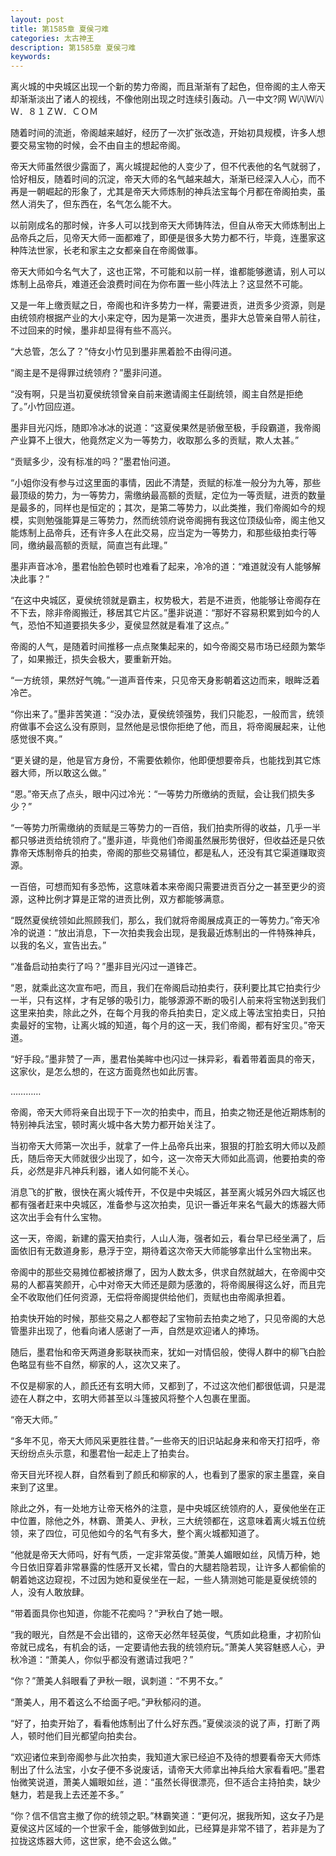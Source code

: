 ```yaml
---
layout: post
title: 第1585章 夏侯刁难
categories: 太古神王
description: 第1585章 夏侯刁难
keywords:
---
```


离火城的中央城区出现一个新的势力帝阁，而且渐渐有了起色，但帝阁的主人帝天却渐渐淡出了诸人的视线，不像他刚出现之时连续引轰动。八一中文?网  Ｗ㈧Ｗ㈧Ｗ．８１ＺＷ．ＣＯＭ

随着时间的流逝，帝阁越来越好，经历了一次扩张改造，开始初具规模，许多人想要交易宝物的时候，会不由自主的想起帝阁。

帝天大师虽然很少露面了，离火城提起他的人变少了，但不代表他的名气就弱了，恰好相反，随着时间的沉淀，帝天大师的名气越来越大，渐渐已经深入人心，而不再是一朝崛起的形象了，尤其是帝天大师炼制的神兵法宝每个月都在帝阁拍卖，虽然人消失了，但东西在，名气怎么能不大。

以前刚成名的那时候，许多人可以找到帝天大师铸阵法，但自从帝天大师炼制出上品帝兵之后，见帝天大师一面都难了，即便是很多大势力都不行，毕竟，连墨家这种阵法世家，长老和家主之女都亲自在帝阁做事。

帝天大师如今名气大了，这也正常，不可能和以前一样，谁都能够邀请，别人可以炼制上品帝兵，难道还会浪费时间在为你布置一些小阵法上？这显然不可能。

又是一年上缴贡赋之日，帝阁也和许多势力一样，需要进贡，进贡多少资源，则是由统领府根据产业的大小来定夺，因为是第一次进贡，墨非大总管亲自带人前往，不过回来的时候，墨非却显得有些不高兴。

“大总管，怎么了？”侍女小竹见到墨非黑着脸不由得问道。

“阁主是不是得罪过统领府？”墨非问道。

“没有啊，只是当初夏侯统领曾亲自前来邀请阁主任副统领，阁主自然是拒绝了。”小竹回应道。

墨非目光闪烁，随即冷冰冰的说道：“这夏侯果然是骄傲至极，手段霸道，我帝阁产业算不上很大，他竟然定义为一等势力，收取那么多的贡赋，欺人太甚。”

“贡赋多少，没有标准的吗？”墨君怡问道。

“小姐你没有参与过这里面的事情，因此不清楚，贡赋的标准一般分为九等，那些最顶级的势力，为一等势力，需缴纳最高额的贡赋，定位为一等贡赋，进贡的数量是最多的，同样也是恒定的；其次，是第二等势力，以此类推，我们帝阁如今的规模，实则勉强能算是三等势力，然而统领府说帝阁拥有我这位顶级仙帝，阁主他又能炼制上品帝兵，还有许多人在此交易，应当定为一等势力，和那些级拍卖行等同，缴纳最高额的贡赋，简直岂有此理。”

墨非声音冰冷，墨君怡脸色顿时也难看了起来，冷冷的道：“难道就没有人能够解决此事？”

“在这中央城区，夏侯统领就是霸主，权势极大，若是不进贡，他能够让帝阁存在不下去，除非帝阁搬迁，移居其它片区。”墨非说道：“那好不容易积累到如今的人气，恐怕不知道要损失多少，夏侯显然就是看准了这点。”

帝阁的人气，是随着时间推移一点点聚集起来的，如今帝阁交易市场已经颇为繁华了，如果搬迁，损失会极大，要重新开始。

“一方统领，果然好气魄。”一道声音传来，只见帝天身影朝着这边而来，眼眸泛着冷芒。

“你出来了。”墨非苦笑道：“没办法，夏侯统领强势，我们只能忍，一般而言，统领府做事不会这么没有原则，显然他是忌恨你拒绝了他，而且，将帝阁展起来，让他感觉很不爽。”

“更关键的是，他是官方身份，不需要依赖你，他即便想要帝兵，也能找到其它炼器大师，所以敢这么做。”

“恩。”帝天点了点头，眼中闪过冷光：“一等势力所缴纳的贡赋，会让我们损失多少？”

“一等势力所需缴纳的贡赋是三等势力的一百倍，我们拍卖所得的收益，几乎一半都只够进贡给统领府了。”墨非道，毕竟他们帝阁虽然展形势很好，但收益还是只依靠帝天炼制帝兵的拍卖，帝阁的那些交易铺位，都是私人，还没有其它渠道赚取资源。

一百倍，可想而知有多恐怖，这意味着本来帝阁只需要进贡百分之一甚至更少的资源，这种比例才算是正常的进贡比例，双方都能够满意。

“既然夏侯统领如此照顾我们，那么，我们就将帝阁展成真正的一等势力。”帝天冷冷的说道：“放出消息，下一次拍卖我会出现，是我最近炼制出的一件特殊神兵，以我的名义，宣告出去。”

“准备启动拍卖行了吗？”墨非目光闪过一道锋芒。

“恩，就乘此这次宣布吧，而且，我们在帝阁启动拍卖行，获利要比其它拍卖行少一半，只有这样，才有足够的吸引力，能够源源不断的吸引人前来将宝物送到我们这里来拍卖，除此之外，在每个月我的帝兵拍卖日，定义成上等法宝拍卖日，只拍卖最好的宝物，让离火城的知道，每个月的这一天，我们帝阁，都有好宝贝。”帝天道。

“好手段。”墨非赞了一声，墨君怡美眸中也闪过一抹异彩，看着带着面具的帝天，这家伙，是怎么想的，在这方面竟然也如此厉害。

…………

帝阁，帝天大师将亲自出现于下一次的拍卖中，而且，拍卖之物还是他近期炼制的特别神兵法宝，顿时离火城中各大势力都开始关注了。

当初帝天大师第一次出手，就拿了一件上品帝兵出来，狠狠的打脸玄明大师以及颜氏，随后帝天大师就很少出现了，如今，这一次帝天大师如此高调，他要拍卖的帝兵，必然是非凡神兵利器，诸人如何能不关心。

消息飞的扩散，很快在离火城传开，不仅是中央城区，甚至离火城另外四大城区也都有强者赶来中央城区，准备参与这次拍卖，见识一番近年来名气最大的炼器大师这次出手会有什么宝物。

这一天，帝阁，新建的露天拍卖行，人山人海，强者如云，看台早已经坐满了，后面依旧有无数道身影，悬浮于空，期待着这次帝天大师能够拿出什么宝物出来。

帝阁中的那些交易摊位都被挤爆了，因为人数太多，供求自然就越大，在帝阁中交易的人都喜笑颜开，心中对帝天大师还是颇为感激的，将帝阁展得这么好，而且完全不收取他们任何资源，无偿将帝阁提供给他们，贡赋也由帝阁承担着。

拍卖快开始的时候，那些交易之人都卷起了宝物前去拍卖之地了，只见帝阁的大总管墨非出现了，他看向诸人感谢了一声，自然是欢迎诸人的捧场。

随后，墨君怡和帝天两道身影联袂而来，犹如一对情侣般，使得人群中的柳飞白脸色略显有些不自然，柳家的人，这次又来了。

不仅是柳家的人，颜氏还有玄明大师，又都到了，不过这次他们都很低调，只是混迹在人群之中，玄明大师甚至以斗篷披风将整个人包裹在里面。

“帝天大师。”

“多年不见，帝天大师风采更胜往昔。”一些帝天的旧识站起身来和帝天打招呼，帝天纷纷点头示意，和墨君怡一起走上了拍卖台。

帝天目光环视人群，自然看到了颜氏和柳家的人，也看到了墨家的家主墨霆，亲自来到了这里。

除此之外，有一处地方让帝天格外的注意，是中央城区统领府的人，夏侯他坐在正中位置，除他之外，林霸、萧美人、尹秋，三大统领都在，这意味着离火城五位统领，来了四位，可见他如今的名气有多大，整个离火城都知道了。

“他就是帝天大师吗，好有气质，一定非常英俊。”萧美人媚眼如丝，风情万种，她今日依旧穿着非常暴露的性感开叉长裙，雪白的大腿若隐若现，让许多人都偷偷的朝着她这边窥视，不过因为她和夏侯坐在一起，一些人猜测她可能是夏侯统领的人，没有人敢放肆。

“带着面具你也知道，你能不花痴吗？”尹秋白了她一眼。

“我的眼光，自然是不会出错的，这帝天必然年轻英俊，气质如此稳重，才初阶仙帝就已成名，有机会的话，一定要请他去我的统领府玩。”萧美人笑容魅惑人心，尹秋冷道：“萧美人，你似乎都没有邀请过我吧？”

“你？”萧美人斜眼看了尹秋一眼，讽刺道：“不男不女。”

“萧美人，用不着这么不给面子吧。”尹秋郁闷的道。

“好了，拍卖开始了，看看他炼制出了什么好东西。”夏侯淡淡的说了声，打断了两人，顿时他们目光都望向拍卖台。

“欢迎诸位来到帝阁参与此次拍卖，我知道大家已经迫不及待的想要看帝天大师炼制出了什么法宝，小女子便不多说废话，请帝天大师拿出神兵给大家看看吧。”墨君怡微笑说道，萧美人媚眼如丝，道：“虽然长得很漂亮，但不适合主持拍卖，缺少魅力，若是我上去还差不多。”

“你？信不信宫主撤了你的统领之职。”林霸笑道：“更何况，据我所知，这女子乃是夏侯这片区域的一个世家千金，能够做到如此，已经算是非常不错了，若非是为了拉拢这炼器大师，这世家，绝不会这么做。”
